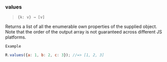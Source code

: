 ### values

> ```{k: v} → [v]```

Returns a list of all the enumerable own properties of the supplied object. Note that the order of the output array is not guaranteed across different JS platforms.

`Example`

```js
R.values({a: 1, b: 2, c: 3}); //=> [1, 2, 3]
```